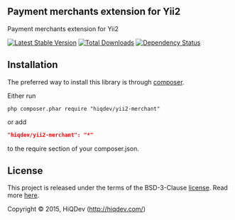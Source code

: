 Payment merchants extension for Yii2
------------------------------------

Payment merchants extension for Yii2

[![Latest Stable Version](https://poser.pugx.org/hiqdev/yii2-merchant/v/stable)](//packagist.org/packages/hiqdev/yii2-merchant)
[![Total Downloads](https://poser.pugx.org/hiqdev/yii2-merchant/downloads)](//packagist.org/packages/hiqdev/yii2-merchant)
[![Dependency Status](https://www.versioneye.com/php/hiqdev:yii2-merchant/dev-master/badge.svg)](https://www.versioneye.com/php/hiqdev:yii2-merchant/dev-master)

## Installation

The preferred way to install this library is through [composer](http://getcomposer.org/download/).

Either run

```
php composer.phar require "hiqdev/yii2-merchant"
```

or add

```json
"hiqdev/yii2-merchant": "*"
```

to the require section of your composer.json.

## License

This project is released under the terms of the BSD-3-Clause [license](https://github.com/hiqdev/yii2-merchant/blob/master/LICENSE).
Read more [here](http://choosealicense.com/licenses/bsd-3-clause).

Copyright © 2015, HiQDev (http://hiqdev.com/)

